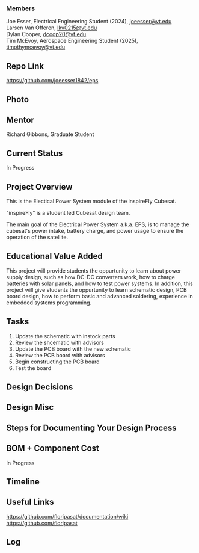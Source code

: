### Members
Joe Esser, Electrical Engineering Student (2024), joeesser@vt.edu <br>
Larsen Van Offeren, lkv0215@vt.edu <br>
Dylan Cooper, dcoop20@vt.edu <br>
Tim McEvoy, Aerospace Engineering Student (2025), timothymcevoy@vt.edu <br>
## Repo Link
<a class="button is-link" href="[https://magicmirror.builders/](https://github.com/joeesser1842/eps)" >https://github.com/joeesser1842/eps</a>

## Photo

## Mentor
Richard Gibbons, Graduate Student

## Current Status
In Progress

## Project Overview
This is the Electical Power System module of the inspireFly Cubesat.

"inspireFly" is a student led Cubesat design team.

The main goal of the Electrical Power System a.k.a. EPS, is to manage the cubesat's power intake, battery charge, and power usage to ensure the operation of the satellite.


## Educational Value Added
This project will provide students the oppurtunity to learn about power supply design, such as how DC-DC converters work, how to charge batteries with solar panels, and how to test power systems.
In addition, this project will give students the oppurtunity to learn schematic design, PCB board design, how to perform basic and advanced soldering, experience in embedded systems programming.

## Tasks
1. Update the schematic with instock parts <br>
2. Review the shcematic with advisors <br>
3. Update the PCB board with the new schematic <br>
4. Review the PCB board with advisors <br>
5. Begin constructing the PCB board <br>
6. Test the board <br>

## Design Decisions

## Design Misc

## Steps for Documenting Your Design Process

## BOM + Component Cost
In Progress

## Timeline

## Useful Links
https://github.com/floripasat/documentation/wiki <br>
https://github.com/floripasat <br>

## Log
